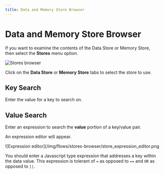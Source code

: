 ```yaml
---
title: Data and Memory Store Browser
---
```


# Data and Memory Store Browser

If you want to examine the contents of the Data Store or Memory Store, then select the **Stores** menu option.

![Stores browser](/img/flows/stores-browser/browse-stores.png)

Click on the **Data Store** or **Memory Store** tabs to select the store to use.

## Key Search
Enter the value for a key to search on.

## Value Search
Enter an expression to search the **value** portion of a key/value pair.

An expression editor will appear.

![Expression editor](/img/flows/stores-browser/store_expression_editor.png

You should enter a Javascript type expression that addresses a key within the data value. This expression is tolerant of ```=``` as opposed to `==` and ```OR``` as opposed to ```||```.


